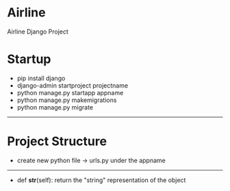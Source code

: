 # Airline
Airline Django Project

# Startup
- pip install django
- django-admin startproject projectname
- python manage.py startapp appname
- python manage.py makemigrations
- python manage.py migrate


--------------------------------------
# Project Structure
- create new python file -> urls.py under the appname
-------------------------------------
- def __str__(self):
    return the "string" representation of the object
